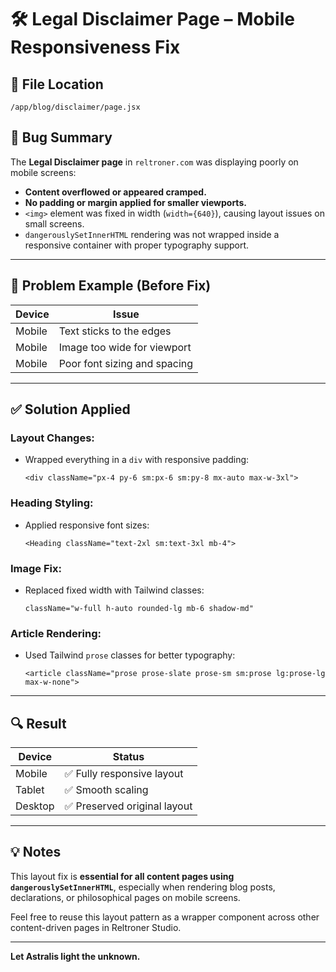 # 🛠️ Legal Disclaimer Page – Mobile Responsiveness Fix

## 📄 File Location
`/app/blog/disclaimer/page.jsx`

## 🐞 Bug Summary
The **Legal Disclaimer page** in `reltroner.com` was displaying poorly on mobile screens:

- **Content overflowed or appeared cramped.**
- **No padding or margin applied for smaller viewports.**
- `<img>` element was fixed in width (`width={640}`), causing layout issues on small screens.
- `dangerouslySetInnerHTML` rendering was not wrapped inside a responsive container with proper typography support.

---

## 📱 Problem Example (Before Fix)

| Device     | Issue                             |
|------------|-----------------------------------|
| Mobile     | Text sticks to the edges          |
| Mobile     | Image too wide for viewport       |
| Mobile     | Poor font sizing and spacing      |

---

## ✅ Solution Applied

### Layout Changes:
- Wrapped everything in a `div` with responsive padding:
  ```tsx
  <div className="px-4 py-6 sm:px-6 sm:py-8 mx-auto max-w-3xl">
  ```

### Heading Styling:
- Applied responsive font sizes:
  ```tsx
  <Heading className="text-2xl sm:text-3xl mb-4">
  ```

### Image Fix:
- Replaced fixed width with Tailwind classes:
  ```tsx
  className="w-full h-auto rounded-lg mb-6 shadow-md"
  ```

### Article Rendering:
- Used Tailwind `prose` classes for better typography:
  ```tsx
  <article className="prose prose-slate prose-sm sm:prose lg:prose-lg max-w-none">
  ```

---

## 🔍 Result

| Device     | Status    |
|------------|-----------|
| Mobile     | ✅ Fully responsive layout |
| Tablet     | ✅ Smooth scaling |
| Desktop    | ✅ Preserved original layout |

---

## 💡 Notes

This layout fix is **essential for all content pages using `dangerouslySetInnerHTML`**, especially when rendering blog posts, declarations, or philosophical pages on mobile screens.

Feel free to reuse this layout pattern as a wrapper component across other content-driven pages in Reltroner Studio.

---

**Let Astralis light the unknown.**

